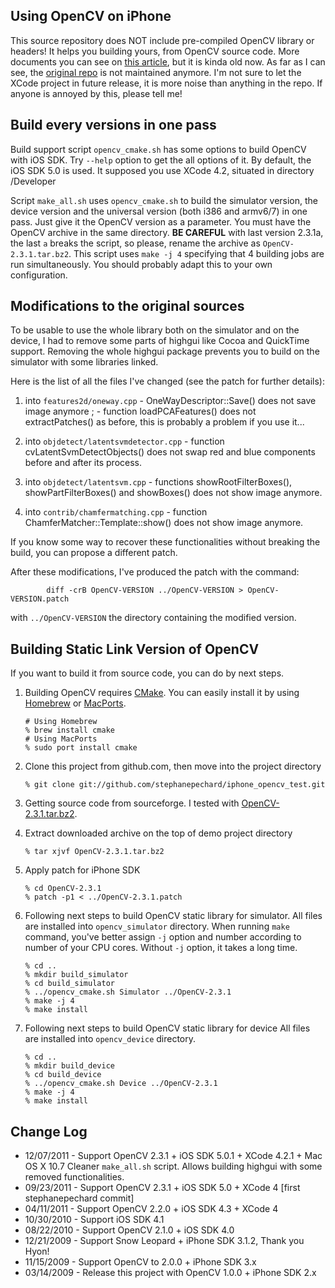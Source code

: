 Using OpenCV on iPhone
----------------------
This source repository does NOT include pre-compiled OpenCV library or headers! It helps you building yours, from OpenCV source code.
More documents you can see on [this article](http://niw.at/articles/2009/03/14/using-opencv-on-iphone/), but it is kinda old now.
As far as I can see, the [original repo](https://github.com/niw/iphone_opencv_test) is not maintained anymore. I'm not sure to
let the XCode project in future release, it is more noise than anything in the repo. If anyone is annoyed by this, please tell me!


Build every versions in one pass
--------------------------------

Build support script ``opencv_cmake.sh`` has some options to build OpenCV with iOS SDK.
Try ``--help`` option to get the all options of it. By default, the iOS SDK 5.0 is used.
It supposed you use XCode 4.2, situated in directory /Developer

Script ``make_all.sh`` uses ``opencv_cmake.sh`` to build the simulator version, the device
version and the universal version (both i386 and armv6/7) in one pass. Just give it
the OpenCV version as a parameter. You must have the OpenCV archive in the same directory.
**BE CAREFUL** with last version 2.3.1a, the last ``a`` breaks the script, so please, rename
the archive as ``OpenCV-2.3.1.tar.bz2``. This script uses ``make -j 4`` specifying that
4 building jobs are run simultaneously. You should probably adapt this to your own configuration.


Modifications to the original sources
-------------------------------------
To be usable to use the whole library both on the simulator and on the device, I had to remove some parts of highgui like Cocoa and QuickTime support. Removing the whole highgui package prevents you to build on the simulator with some libraries linked.

Here is the list of all the files I've changed (see the patch for further details):
1. into ``features2d/oneway.cpp``
        - OneWayDescriptor::Save() does not save image anymore ;
        - function loadPCAFeatures() does not extractPatches() as before, this is probably a problem if you use it...

2. into ``objdetect/latentsvmdetector.cpp``
        - function cvLatentSvmDetectObjects() does not swap red and blue components before and after its process.

3. into ``objdetect/latentsvm.cpp``
        - functions showRootFilterBoxes(), showPartFilterBoxes() and showBoxes() does not show image anymore.

4. into ``contrib/chamfermatching.cpp``
        - function ChamferMatcher::Template::show() does not show image anymore.

If you know some way to recover these functionalities without breaking the build, you can propose a different patch.

After these modifications, I've produced the patch with the command:

			diff -crB OpenCV-VERSION ../OpenCV-VERSION > OpenCV-VERSION.patch

with ``../OpenCV-VERSION`` the directory containing the modified version.


Building Static Link Version of OpenCV
--------------------------------------
If you want to build it from source code, you can do by next steps.

1.  Building OpenCV requires [CMake](http://www.cmake.org/).
    You can easily install it by using [Homebrew](http://mxcl.github.com/homebrew/) or [MacPorts](http://www.macports.org/).

        # Using Homebrew
        % brew install cmake
        # Using MacPorts
        % sudo port install cmake

2.  Clone this project from github.com, then move into the project directory

        % git clone git://github.com/stephanepechard/iphone_opencv_test.git

3.  Getting source code from sourceforge. I tested with [OpenCV-2.3.1.tar.bz2](http://sourceforge.net/projects/opencvlibrary/files/opencv-unix/2.3.1/OpenCV-2.3.1a.tar.bz2/download).

4.  Extract downloaded archive on the top of demo project directory

        % tar xjvf OpenCV-2.3.1.tar.bz2

5.  Apply patch for iPhone SDK

        % cd OpenCV-2.3.1
        % patch -p1 < ../OpenCV-2.3.1.patch

6.  Following next steps to build OpenCV static library for simulator.
    All files are installed into ``opencv_simulator`` directory.
    When running ``make`` command, you've better assign ``-j`` option and number according to number of your CPU cores.
    Without ``-j`` option, it takes a long time.

        % cd ..
        % mkdir build_simulator
        % cd build_simulator
        % ../opencv_cmake.sh Simulator ../OpenCV-2.3.1
        % make -j 4
        % make install

7.  Following next steps to build OpenCV static library for device
    All files are installed into ``opencv_device`` directory.

        % cd ..
        % mkdir build_device
        % cd build_device
        % ../opencv_cmake.sh Device ../OpenCV-2.3.1
        % make -j 4
        % make install


Change Log
----------
 *  12/07/2011 - Support OpenCV 2.3.1 + iOS SDK 5.0.1 + XCode 4.2.1 + Mac OS X 10.7
					  Cleaner ``make_all.sh`` script.
					  Allows building highgui with some removed functionalities.
 *  09/23/2011 - Support OpenCV 2.3.1 + iOS SDK 5.0 + XCode 4 [first stephanepechard commit]
 *  04/11/2011 - Support OpenCV 2.2.0 + iOS SDK 4.3 + XCode 4
 *  10/30/2010 - Support iOS SDK 4.1
 *  08/22/2010 - Support OpenCV 2.1.0 + iOS SDK 4.0
 *  12/21/2009 - Support Snow Leopard + iPhone SDK 3.1.2, Thank you Hyon!
 *  11/15/2009 - Support OpenCV to 2.0.0 + iPhone SDK 3.x
 *  03/14/2009 - Release this project with OpenCV 1.0.0 + iPhone SDK 2.x
